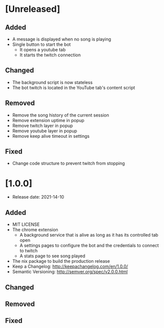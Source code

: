 [Unreleased]
============

Added
-----

- A message is displayed when no song is playing
- Single button to start the bot
  - It opens a youtube tab
  - It starts the twitch connection

Changed
-------

- The background script is now stateless
- The bot twitch is located in the YouTube tab's content script

Removed
-------

- Remove the song history of the current session
- Remove extension uptime in popup
- Remove twitch layer in popup
- Remove youtube layer in popup
- Remove keep alive timeout in settings

Fixed
-----

- Change code structure to prevent twitch from stopping

[1.0.0]
=======

- Release date: 2021-14-10

Added
-----

- MIT LICENSE
- The chrome extension
  - A background service that is alive as long as it has its controlled tab open
  - A settings pages to configure the bot and the credentials to connect to twitch
  - A stats page to see song played
- The nix package to build the production release
- Keep a Changelog: http://keepachangelog.com/en/1.0.0/
- Semantic Versioning: http://semver.org/spec/v2.0.0.html

Changed
-------

Removed
-------

Fixed
-----